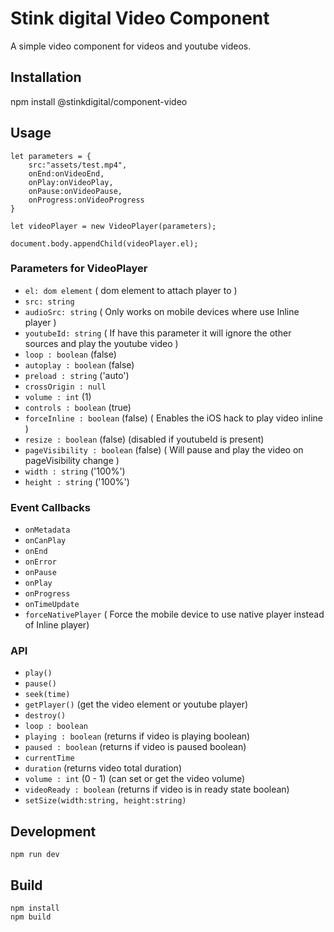 # Stink digital Video Component
A simple video component for videos and youtube videos.


## Installation
npm install @stinkdigital/component-video

## Usage
```
let parameters = {
	src:"assets/test.mp4",
	onEnd:onVideoEnd,
	onPlay:onVideoPlay,
	onPause:onVideoPause,
	onProgress:onVideoProgress
}

let videoPlayer = new VideoPlayer(parameters);

document.body.appendChild(videoPlayer.el);
```

### Parameters for VideoPlayer
 - `el: dom element` ( dom element to attach player to )
 - `src: string`
 - `audioSrc: string`  ( Only works on mobile devices where use Inline player )
 - `youtubeId: string`  ( If have this parameter it will ignore the other sources and play the youtube video )
 - `loop : boolean` (false)
 - `autoplay : boolean` (false)
 - `preload : string` ('auto')
 - `crossOrigin : null`
 - `volume : int` (1)
 - `controls : boolean` (true)
 - `forceInline : boolean` (false) ( Enables the iOS hack to play video inline )
 - `resize : boolean` (false) (disabled if youtubeId is present)
 - `pageVisibility : boolean` (false) ( Will pause and play the video on pageVisibility change )
 - `width : string` ('100%')
 - `height : string` ('100%')


 ### Event Callbacks
 - `onMetadata`
 - `onCanPlay`
 - `onEnd`
 - `onError`
 - `onPause`
 - `onPlay`
 - `onProgress`
 - `onTimeUpdate`
 - `forceNativePlayer` ( Force the mobile device to use native player instead of Inline player)


### API
 - `play()`
 - `pause()`
 - `seek(time)`
 - `getPlayer()` (get the video element or youtube player)
 - `destroy()`
 - `loop : boolean`
 - `playing : boolean` (returns if video is playing boolean)
 - `paused : boolean` (returns if video is paused boolean)
 - `currentTime`
 - `duration` (returns video total duration)
 - `volume : int` (0 - 1) (can set or get the video volume)
 - `videoReady : boolean` (returns if video is in ready state boolean)
 - `setSize(width:string, height:string)`



## Development
```
npm run dev
```

## Build
```
npm install
npm build
```
